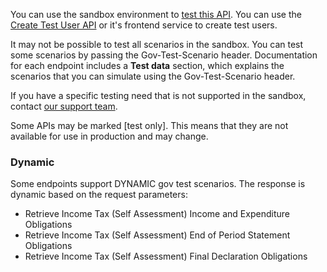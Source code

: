 You can use the sandbox environment to <a href="/api-documentation/docs/testing">test this API</a>. You can use
the <a href="/api-documentation/docs/api/service/api-platform-test-user/2.0">Create Test User API</a> or it's frontend
service to create test users.

It may not be possible to test all scenarios in the sandbox. You can test some scenarios by passing the
Gov-Test-Scenario header. Documentation for each endpoint includes a **Test data** section, which explains the scenarios
that you can simulate using the Gov-Test-Scenario header.

If you have a specific testing need that is not supported in the sandbox, contact <a href="/developer/support">our
support team</a>.

Some APIs may be marked \[test only\]. This means that they are not available for use in production and may change.

### Dynamic

Some endpoints support DYNAMIC gov test scenarios.
The response is dynamic based on the request parameters:

- Retrieve Income Tax (Self Assessment) Income and Expenditure Obligations
- Retrieve Income Tax (Self Assessment) End of Period Statement Obligations
- Retrieve Income Tax (Self Assessment) Final Declaration Obligations
